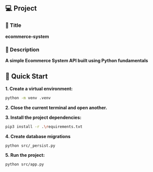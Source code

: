 ## 💻 Project

### 📖 Title
**ecommerce-system**

### 📝 Description
**A simple Ecommerce System API built using Python fundamentals**

## 🚀 Quick Start

**1. Create a virtual environment:**
 ```bash
 python -m venv .venv
 ```

**2. Close the current terminal and open another.**

**3. Install the project dependencies:**

 ```bash
 pip3 install -r .\requirements.txt  
 ```

 **4. Create database migrations**

 ```bash
 python src/_persist.py
 ```

 **5. Run the project:**

 ```bash
 python src/app.py  
 ```
